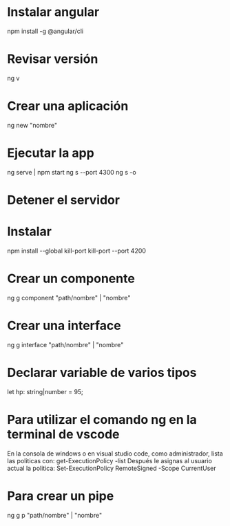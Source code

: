 # Instalar angular
npm install -g @angular/cli

# Revisar versión
ng v

# Crear una aplicación
ng new "nombre"

# Ejecutar la app
ng serve | npm start
ng s --port 4300
ng s -o

# Detener el servidor 
# Instalar 
npm install --global kill-port
kill-port --port 4200

# Crear un componente
ng g component "path/nombre" | "nombre"

# Crear una interface
ng g interface "path/nombre" | "nombre"

# Declarar variable de varios tipos
let hp: string|number = 95;

# Para utilizar el comando ng en la terminal de vscode
En la consola de windows o en visual studio code, como administrador, lista las politicas con: get-ExecutionPolicy -list Después le asignas al usuario actual la politica: Set-ExecutionPolicy RemoteSigned -Scope CurrentUser

# Para crear un pipe
ng g p "path/nombre" | "nombre"
